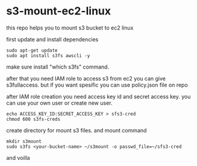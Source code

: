 # s3-mount-ec2-linux

this repo helps you to mount s3 bucket to ec2 linux 

first update and install dependencies

```
sudo apt-get update
sudo apt install s3fs awscli -y
```

make sure install "which s3fs" command.

after that you need  IAM role to access s3 from ec2
you can give s3fullaccess. but if you want spesific you can use policy.json file on repo

after IAM role creation you need access key id and secret access key. you can use your own user or create new user.

```
echo ACCESS_KEY_ID:SECRET_ACCESS_KEY > sfs3-cred
chmod 600 s3fs-creds
```

create directory for mount s3 files. and mount command

```
mkdir s3mount
sudo s3fs <your-bucket-name> ~/s3mount -o passwd_file=~/sfs3-cred
```

and voilla
